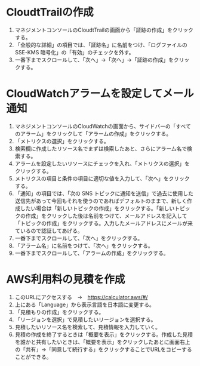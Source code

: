 # CloudtTrailの作成
1. マネジメントコンソールのCloudtTrailの画面から「証跡の作成」をクリックする。
2. 「全般的な詳細」の項目では、「証跡名」に名前をつけ、「ログファイルの SSE-KMS 暗号化」の「有効」のチェックを外す。
3. 一番下までスクロールして、「次へ」→「次へ」→「証跡の作成」をクリックする。

# CloudWatchアラームを設定してメール通知
1. マネジメントコンソールのCloudWatchの画面から、サイドバーの「すべてのアラーム」をクリックして「アラームの作成」をクリックする。
2. 「メトリクスの選択」をクリックする。
3. 検索欄に作成したリソース名でまずは検索したあと、さらにアラーム名で検索する。
4. アラームを設定したいリソースにチェックを入れ、「メトリクスの選択」をクリックする。
5. メトリクスの項目と条件の項目に適切な値を入力して、「次へ」をクリックする。
6. 「通知」の項目では、「次の SNS トピックに通知を送信」で過去に使用した送信先があって今回もそれを使うのであればデフォルトのままで、新しく作成したい場合は「新しいトピックの作成」をクリックする。「新しいトピックの作成」をクリックした後は名前をつけて、メールアドレスを記入して「トピックの作成」をクリックする。入力したメールアドレスにメールが来ているので認証してあげる。
7. 一番下までスクロールして、「次へ」をクリックする。
8. 「アラーム名」に名前をつけて、「次へ」をクリックする。
9. 一番下までスクロールして、「アラームの作成」をクリックする。

# AWS利用料の見積を作成
1. このURLにアクセスする　→　https://calculator.aws/#/
2. 上にある「Language」から表示言語を日本語に変更する。
3. 「見積もりの作成」をクリックする。
4. 「リージョンを選択」で見積したいリージョンを選択する。
5. 見積したいリソース名を検索して、見積情報を入力していく。
6. 見積の作成を終了するときは「概要を表示」をクリックする。作成した見積を誰かと共有したいときは、「概要を表示」をクリックしたあとに画面右上の「共有」→「同意して続行する」をクリックすることでURLをコピーすることができる。
